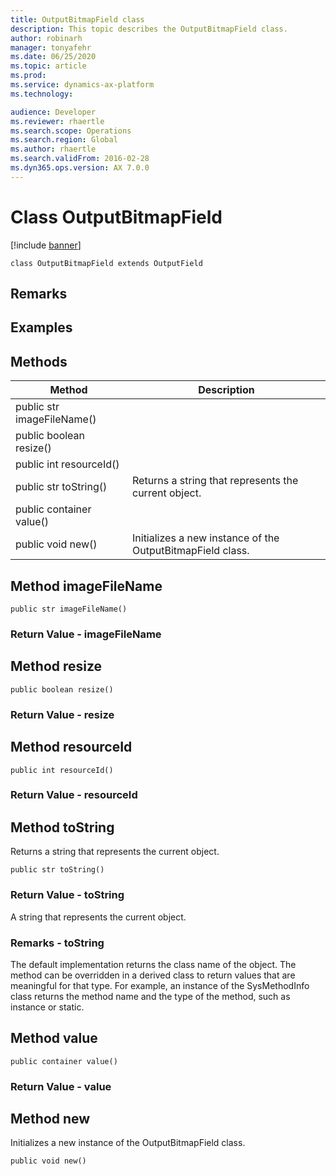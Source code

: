 ```yaml
---
title: OutputBitmapField class
description: This topic describes the OutputBitmapField class.
author: robinarh
manager: tonyafehr
ms.date: 06/25/2020
ms.topic: article
ms.prod: 
ms.service: dynamics-ax-platform
ms.technology: 

audience: Developer
ms.reviewer: rhaertle
ms.search.scope: Operations
ms.search.region: Global
ms.author: rhaertle
ms.search.validFrom: 2016-02-28
ms.dyn365.ops.version: AX 7.0.0
---
```


# Class OutputBitmapField

[!include [banner](../includes/banner.md)]

```xpp
class OutputBitmapField extends OutputField
```

## Remarks

## Examples

## Methods

| Method                     | Description                                                |
|----------------------------|------------------------------------------------------------|
| public str imageFileName() |                                                            |
| public boolean resize()    |                                                            |
| public int resourceId()    |                                                            |
| public str toString()      | Returns a string that represents the current object.       |
| public container value()   |                                                            |
| public void new()          | Initializes a new instance of the OutputBitmapField class. |

## Method imageFileName

```xpp
public str imageFileName()
```

### Return Value - imageFileName

## Method resize

```xpp
public boolean resize()
```

### Return Value - resize

## Method resourceId

```xpp
public int resourceId()
```

### Return Value - resourceId

## Method toString

Returns a string that represents the current object.

```xpp
public str toString()
```

### Return Value - toString

A string that represents the current object.

### Remarks - toString

The default implementation returns the class name of the object. The method can be overridden in a derived class to return values that are meaningful for that type. For example, an instance of the SysMethodInfo class returns the method name and the type of the method, such as instance or static.

## Method value

```xpp
public container value()
```

### Return Value - value

## Method new

Initializes a new instance of the OutputBitmapField class.

```xpp
public void new()
```

